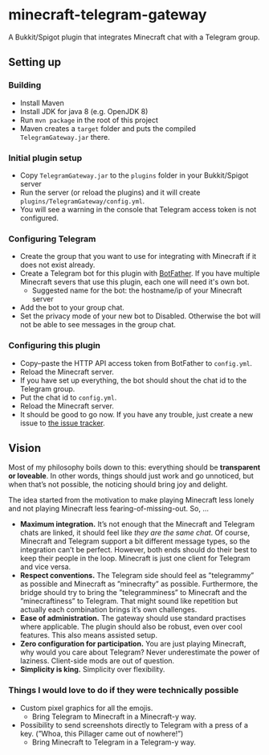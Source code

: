 # minecraft-telegram-gateway
A Bukkit/Spigot plugin that integrates Minecraft chat with a Telegram group.

## Setting up

### Building
- Install Maven
- Install JDK for java 8 (e.g. OpenJDK 8)
- Run `mvn package` in the root of this project
- Maven creates a `target` folder and puts the compiled `TelegramGateway.jar` there.

### Initial plugin setup
- Copy `TelegramGateway.jar` to the `plugins` folder in your Bukkit/Spigot server
- Run the server (or reload the plugins) and it will create `plugins/TelegramGateway/config.yml`.
- You will see a warning in the console that Telegram access token is not configured.

### Configuring Telegram
- Create the group that you want to use for integrating with Minecraft if it does not exist already.
- Create a Telegram bot for this plugin with [BotFather](https://t.me/botfather). If you have multiple Minecraft severs that use this plugin, each one will need it's own bot.
    - Suggested name for the bot: the hostname/ip of your Minecraft server
- Add the bot to your group chat.
- Set the privacy mode of your new bot to Disabled. Otherwise the bot will not be able to see messages in the group chat.

### Configuring this plugin
- Copy–paste the HTTP API access token from BotFather to `config.yml`.
- Reload the Minecraft server.
- If you have set up everything, the bot should shout the chat id to the Telegram group.
- Put the chat id to `config.yml`.
- Reload the Minecraft server.
- It should be good to go now. If you have any trouble, just create a new issue to [the issue tracker](https://github.com/felixbade/minecraft-telegram-gateway/issues).

## Vision

Most of my philosophy boils down to this: everything should be **transparent or loveable**. In other words, things should just work and go unnoticed, but when that’s not possible, the noticing should bring joy and delight.

The idea started from the motivation to make playing Minecraft less lonely and not playing Minecraft less fearing-of-missing-out. So, ...
- **Maximum integration.** It’s not enough that the Minecraft and Telegram chats are linked, it should feel like *they are the same chat*. Of course, Minecraft and Telegram support a bit different message types, so the integration can’t be perfect. However, both ends should do their best to keep their people in the loop. Minecraft is just one client for Telegram and vice versa.
- **Respect conventions.** The Telegram side should feel as ”telegrammy” as possible and Minecraft as ”minecrafty” as possible. Furthermore, the bridge should try to bring the ”telegramminess” to Minecraft and the ”minecraftiness” to Telegram. That might sound like repetition but actually each combination brings it’s own challenges.
- **Ease of administration.** The gateway should use standard practises where applicable. The plugin should also be robust, even over cool features. This also means assisted setup.
- **Zero configuration for participation.** You are just playing Minecraft, why would you care about Telegram? Never underestimate the power of laziness. Client-side mods are out of question.
- **Simplicity is king.** Simplicity over flexibility.

### Things I would love to do if they were technically possible
- Custom pixel graphics for all the emojis.
    - Bring Telegram to Minecraft in a Minecraft-y way.
- Possibility to send screenshots directly to Telegram with a press of a key. (”Whoa, this Pillager came out of nowhere!”)
    - Bring Minecraft to Telegram in a Telegram-y way.
